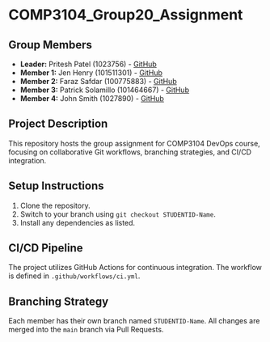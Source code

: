 # COMP3104_Group20_Assignment

## Group Members
- **Leader:** Pritesh Patel (1023756) - [GitHub](https://github.com/priteshpatel)
- **Member 1:** Jen Henry (101511301) - [GitHub](https://github.com/Jen-ai87)
- **Member 2:** Faraz Safdar (100775883) - [GitHub](https://github.com/Fraz23)
- **Member 3:** Patrick Solamillo (101464667) - [GitHub](https://github.com/psolamillo)
- **Member 4:** John Smith (1027890) - [GitHub](https://github.com/johnsmith)

## Project Description
This repository hosts the group assignment for COMP3104 DevOps course, focusing on collaborative Git workflows, branching strategies, and CI/CD integration.

## Setup Instructions
1. Clone the repository.
2. Switch to your branch using `git checkout STUDENTID-Name`.
3. Install any dependencies as listed.

## CI/CD Pipeline
The project utilizes GitHub Actions for continuous integration. The workflow is defined in `.github/workflows/ci.yml`.

## Branching Strategy
Each member has their own branch named `STUDENTID-Name`. All changes are merged into the `main` branch via Pull Requests.